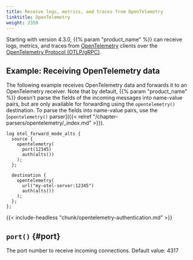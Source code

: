 ```yaml
---
title: Receive logs, metrics, and traces from OpenTelemetry
linktitle: OpenTelemetry
weight: 2350
---
```


Starting with version 4.3.0, {{% param "product_name" %}} can receive logs, metrics, and traces from [OpenTelemetry](https://opentelemetry.io/) clients over the [OpenTelemetry Protocol (OTLP/gRPC)](https://opentelemetry.io/docs/specs/otlp/).

## Example: Receiving OpenTelemetry data

The following example receives OpenTelemetry data and forwards it to an OpenTelemetry receiver. Note that by default, {{% param "product_name" %}} doesn't parse the fields of the incoming messages into name-value pairs, but are only available for forwarding using the `opentelemetry()` destination. To parse the fields into name-value pairs, use the [`opentelemetry()` parser]({{< relref "/chapter-parsers/opentelemetry/_index.md" >}}).

```shell
log otel_forward_mode_alts {
  source {
    opentelemetry(
      port(12345)
      auth(alts())
    );
  };

  destination {
    opentelemetry(
      url("my-otel-server:12345")
      auth(alts())
    );
  };
};
```

{{< include-headless "chunk/opentelemetry-authentication.md" >}}

## `port()` {#port}

The port number to receive incoming connections. Default value: 4317

<!-- FIXME xinclude other common options
 threaded_source_driver_option -->
